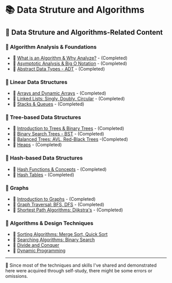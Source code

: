 # 📚 Data Struture and Algorithms

## 🔗 Data Struture and Algorithms-Related Content

### 📕 Algorithm Analysis & Foundations

- 📖 [What is an Algorithm & Why Analyze?](./01-algorithm-analysis-and-foundations/1_1-what-is-an-alorithm-and-why-analyze?.md) - (Completed)
- 📖 [Asymptotic Analysis & Big O Notation](./01-algorithm-analysis-and-foundations/1_2-asymptotic-analysis-and-big-o-notation.md) - (Completed)
- 📖 [Abstract Data Types - ADT](./01-algorithm-analysis-and-foundations/1_3-abstract-data-types-adt.md) - (Completed)

### 📕 Linear Data Structures

- 📖 [Arrays and Dynamic Arrays](./02-linear-data-structures/2_1-arrays-and-dynamic-arrays.md) - (Completed)
- 📖 [Linked Lists: Singly, Doubly, Circular](./02-linear-data-structures/2_2.linked-lists.md) - (Completed)
- 📖 [Stacks & Queues](./02-linear-data-structures/2_3-stacks-and-queues.md) - (Completed)

### 📕 Tree-based Data Structures

- 📖 [Introduction to Trees & Binary Trees](./03-tree-based-data-structures/3_1-introduction-to-tree-and-binary-trees.md) - (Completed)
- 📖 [Binary Search Trees - BST](./03-tree-based-data-structures/3_2-binary_search-trees-bst.md) - (Completed)
- 📖 [Balanced Trees: AVL, Red-Black Trees](./03-tree-based-data-structures/3_3-balanced-trees.md) -(Completed)
- 📖 [Heaps](./03-tree-based-data-structures/3_4-heaps.md) - (Completed)

### 📕 Hash-based Data Structures

- 📖 [Hash Functions & Concepts](./04-hash-based-data-structures/4_1-hash-functions-and-concepts.md) - (Completed)
- 📖 [Hash Tables](./04-hash-based-data-structures/4_2-hash-tables.md) - (Completed)

### 📕 Graphs

- 📖 [Introduction to Graphs](./05-graphs/5_1-introduction-to-graphs.md) - (Completed)
- 📖 [Graph Traversal: BFS, DFS](./05-graphs/5_2-graph_traversal.md) - (Completed)
- 📖 [Shortest Path Algorithms: Dijkstra's](./05-graphs/5_3-shortest-path-algorithms.md) - (Completed)

### 📕 Algorithms & Design Techniques

- 📖 [Sorting Algorithms: Merge Sort, Quick Sort](./06-algorithms-and-design-techniques/6_1-sorting-algorithms.md)
- 📖 [Searching Algorithms: Binary Search](./06-algorithms-and-design-techniques/6_2-searching-algorithms.md)
- 📖 [Divide and Conquer](./06-algorithms-and-design-techniques/6_3-divide-and-conquer.md)
- 📖 [Dynamic Programming](./06-algorithms-and-design-techniques/6_4-dynamic-programming.md)


---

📍 Since most of the techniques and skills I've shared and demonstrated here were acquired through self-study, there might be some errors or omissions.